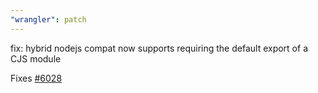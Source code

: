 ```yaml
---
"wrangler": patch
---
```


fix: hybrid nodejs compat now supports requiring the default export of a CJS module

Fixes [#6028](https://github.com/cloudflare/workers-sdk/issues/6028)
